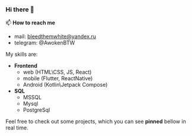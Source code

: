 ### Hi there 👋

📫 **How to reach me**
 - mail: bleedthemwhite@yandex.ru
 - telegram: @AwokenBTW

My skills are:
- **Frontend**
  - web (HTML\CSS, JS, React)
  - mobile (Flutter, ReactNative)
  - Android (Kotlin\Jetpack Compose)
- **SQL**
  - MSSQL
  - Mysql
  - PostgreSql
 

Feel free to check out some projects, which you can see **pinned** bellow in real time.


<!--
**EvgrafovBTW/EvgrafovBTW** is a ✨ _special_ ✨ repository because its `README.md` (this file) appears on your GitHub profile.

Here are some ideas to get you started:

- 🔭 I’m currently working on ...
- 🌱 I’m currently learning ...
- 👯 I’m looking to collaborate on ...
- 🤔 I’m looking for help with ...
- 💬 Ask me about ...
- 📫 How to reach me: ...
- 😄 Pronouns: ...
- ⚡ Fun fact: ...
-->
